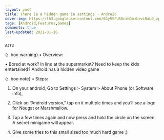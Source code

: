 ```yaml
---
layout: post
title: There is a hidden game in settings - Android
cover-img: https://lh3.googleusercontent.com/6Gy5SFUSOcxNGmzUeviBaL0_zpiLJg5PNfXEOnj0AMtLQZlmpBY1suBvOoNYZlYAl3FzgXT5H8X64MxlHAFRpufVmol1et9h4fu0UGo4o_9H0nh_S2p3VMt_pIS0lQjFwCeJREcBlw=w2400
tags: [Android,Features,Games]
comments: true
last-updated: 2021-01-16
---
```


``AJT3``

{: .box-warning}
• Overview:

• Bored at work? In line at the supermarket? Need to keep the kids entertained? Android has a hidden video game 


{: .box-note}
• Steps:

1. On your android, Go to Settings > System > About Phone (or Software info),

2. Click on “Android version,” tap on it multiple times and you’ll see a logo for Nougat or Marshmallow.

3. Tap a few times again and now press and hold the circle on the screen. A secret minigame will appear.

4. Give some tries to this small sized too much hard game ;)
